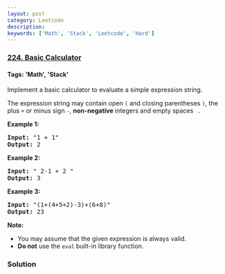 ```yaml
---
layout: post
category: Leetcode
description: 
keywords: ['Math', 'Stack', 'Leetcode', 'Hard']
---
```

### [224. Basic Calculator](https://leetcode.com/problems/basic-calculator)

#### Tags: 'Math', 'Stack'

<div class="content__u3I1 question-content__JfgR"><div><p>Implement a basic calculator to evaluate a simple expression string.</p>
<p>The expression string may contain open <code>(</code> and closing parentheses <code>)</code>, the plus <code>+</code> or minus sign <code>-</code>, <b>non-negative</b> integers and empty spaces <code> </code>.</p>
<p><strong>Example 1:</strong></p>
<pre><strong>Input:</strong> "1 + 1"
<strong>Output:</strong> 2
</pre>
<p><strong>Example 2:</strong></p>
<pre><strong>Input:</strong> " 2-1 + 2 "
<strong>Output:</strong> 3</pre>
<p><strong>Example 3:</strong></p>
<pre><strong>Input:</strong> "(1+(4+5+2)-3)+(6+8)"
<strong>Output:</strong> 23</pre>
<b>Note:</b>
<ul>
<li>You may assume that the given expression is always valid.</li>
<li><b>Do not</b> use the <code>eval</code> built-in library function.</li>
</ul>
</div></div>

### Solution
